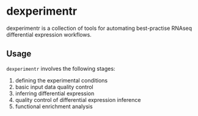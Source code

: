 dexperimentr
============

dexperimentr is a collection of tools for automating best-practise RNAseq differential expression workflows.


## Usage

`dexperimentr` involves the following stages:

1. defining the experimental conditions
2. basic input data quality control
3. inferring differential expression
4. quality control of differential expression inference
5. functional enrichment analysis